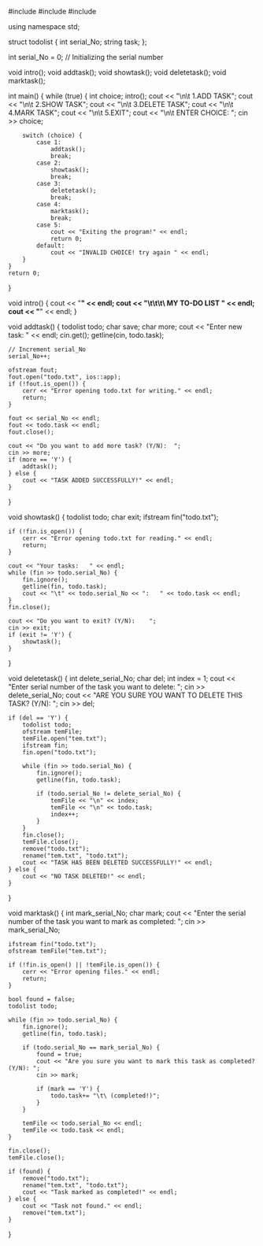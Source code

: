 #include <iostream>
#include <string>
#include <fstream>

using namespace std;

struct todolist {
    int serial_No;
    string task;
};

int serial_No = 0; // Initializing the serial number

void intro();
void addtask();
void showtask();
void deletetask();
void marktask();

int main() {
    while (true) {
        int choice;
        intro();
        cout << "\n\t 1.ADD TASK";
        cout << "\n\t 2.SHOW TASK";
        cout << "\n\t 3.DELETE TASK";
        cout << "\n\t 4.MARK TASK";
        cout << "\n\t 5.EXIT";
        cout << "\n\t ENTER CHOICE:  ";
        cin >> choice;

        switch (choice) {
            case 1:
                addtask();
                break;
            case 2:
                showtask();
                break;
            case 3:
                deletetask();
                break;
            case 4:
                marktask();
                break;
            case 5:
                cout << "Exiting the program!" << endl;
                return 0;
            default:
                cout << "INVALID CHOICE! try again " << endl;
        }
    }
    return 0;
}

void intro() {
    cout << "____________________________________________________________________" << endl;
    cout << "\t\t\t\ MY TO-DO LIST " << endl;
    cout << "____________________________________________________________________" << endl;
}

void addtask() {
    todolist todo;
    char save;
    char more;
    cout << "Enter new task:   " << endl;
    cin.get();
    getline(cin, todo.task);

    // Increment serial_No
    serial_No++;

    ofstream fout;
    fout.open("todo.txt", ios::app);
    if (!fout.is_open()) {
        cerr << "Error opening todo.txt for writing." << endl;
        return;
    }

    fout << serial_No << endl;
    fout << todo.task << endl;
    fout.close();

    cout << "Do you want to add more task? (Y/N):  ";
    cin >> more;
    if (more == 'Y') {
        addtask();
    } else {
        cout << "TASK ADDED SUCCESSFULLY!" << endl;
    }
}

void showtask() {
    todolist todo;
    char exit;
    ifstream fin("todo.txt");

    if (!fin.is_open()) {
        cerr << "Error opening todo.txt for reading." << endl;
        return;
    }

    cout << "Your tasks:   " << endl;
    while (fin >> todo.serial_No) {
        fin.ignore();
        getline(fin, todo.task);
        cout << "\t" << todo.serial_No << ":   " << todo.task << endl;
    }
    fin.close();

    cout << "Do you want to exit? (Y/N):    ";
    cin >> exit;
    if (exit != 'Y') {
        showtask();
    }
}

void deletetask() {
    int delete_serial_No;
    char del;
    int index = 1;
    cout << "Enter serial number of the task you want to delete:    ";
    cin >> delete_serial_No;
    cout << "ARE YOU SURE YOU WANT TO DELETE THIS TASK? (Y/N):   ";
    cin >> del;

    if (del == 'Y') {
        todolist todo;
        ofstream temFile;
        temFile.open("tem.txt");
        ifstream fin;
        fin.open("todo.txt");

        while (fin >> todo.serial_No) {
            fin.ignore();
            getline(fin, todo.task);

            if (todo.serial_No != delete_serial_No) {
                temFile << "\n" << index;
                temFile << "\n" << todo.task;
                index++;
            }
        }
        fin.close();
        temFile.close();
        remove("todo.txt");
        rename("tem.txt", "todo.txt");
        cout << "TASK HAS BEEN DELETED SUCCESSFULLY!" << endl;
    } else {
        cout << "NO TASK DELETED!" << endl;
    }
}

void marktask() {
    int mark_serial_No;
    char mark;
    cout << "Enter the serial number of the task you want to mark as completed: ";
    cin >> mark_serial_No;

    ifstream fin("todo.txt");
    ofstream temFile("tem.txt");

    if (!fin.is_open() || !temFile.is_open()) {
        cerr << "Error opening files." << endl;
        return;
    }

    bool found = false;
    todolist todo;

    while (fin >> todo.serial_No) {
        fin.ignore();
        getline(fin, todo.task);

        if (todo.serial_No == mark_serial_No) {
            found = true;
            cout << "Are you sure you want to mark this task as completed? (Y/N): ";
            cin >> mark;

            if (mark == 'Y') {
                todo.task+= "\t\ (completed!)";
            }
        }

        temFile << todo.serial_No << endl;
        temFile << todo.task << endl;
    }

    fin.close();
    temFile.close();

    if (found) {
        remove("todo.txt");
        rename("tem.txt", "todo.txt");
        cout << "Task marked as completed!" << endl;
    } else {
        cout << "Task not found." << endl;
        remove("tem.txt");
    }
}
